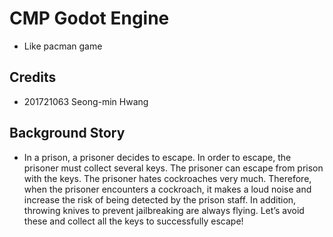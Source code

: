 # CMP Godot Engine
- Like pacman game

## Credits
- 201721063 Seong-min Hwang

## Background Story
- In a prison, a prisoner decides to escape. In order to escape, the prisoner must collect several keys. The prisoner can escape from prison with the keys. The prisoner hates cockroaches very much. Therefore, when the prisoner encounters a cockroach, it makes a loud noise and increase the risk of being detected by the prison staff. In addition, throwing knives to prevent jailbreaking are always flying. Let’s avoid these and collect all the keys to successfully escape!

